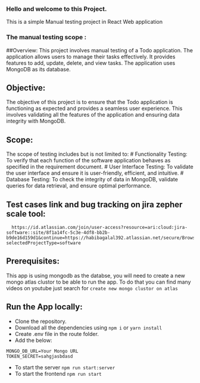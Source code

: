 
### Hello and welcome to this Project.
This is a simple Manual testing project in React Web application 

### The manual testing scope :
  ##Overview:
  This project involves manual testing of a Todo application. The application allows users to manage their tasks effectively. It provides features to add, update, delete, and view tasks. The application uses MongoDB as its database.

  ## Objective:
  The objective of this project is to ensure that the Todo application is functioning as expected and provides a seamless user experience. This involves validating all the features of the application and ensuring data integrity with MongoDB.

  ## Scope:
  The scope of testing includes but is not limited to:
    # Functionality Testing: To verify that each function of the software application behaves as specified in the requirement document.
    # User Interface Testing: To validate the user interface and ensure it is user-friendly, efficient, and intuitive.
    # Database Testing: To check the integrity of data in MongoDB, validate queries for data retrieval, and ensure optimal performance.
  ## Test cases link and bug tracking on jira zepher scale tool:
      https://id.atlassian.com/join/user-access?resource=ari:cloud:jira-software::site/8f1a14fc-5c3e-4df8-bb2b-b9de16d159d1&continue=https://habibagalal392.atlassian.net/secure/BrowseProjects.jspa?selectedProjectType=software

## Prerequisites:
This app is using mongodb as the databse, you will need to create a new mongo atlas clustor to be able to run the app. To do that you can find many videos on youtube just search for `create new mongo clustor on atlas`


## Run the App locally:
* Clone the repository.
* Download all the dependencies using `npm i` or `yarn install`
* Create .env file in the route folder.
* Add the below: 
```shell
MONGO_DB_URL=Your Mongo URL
TOKEN_SECRET=sahgjasbdasd
```
* To start the server `npm run start:server`
* To start the frontend `npm run start`
